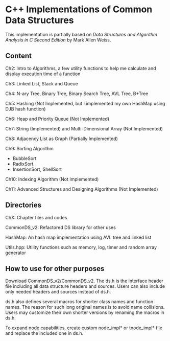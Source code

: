 # C++ Implementations of Common Data Structures

This implementation is partially based on *Data Structures and Algorithm Analysis in C Second Edition* by Mark Allen Weiss.

## Content

Ch2: Intro to Algorithms, a few utility functions to help me calculate and display execution time of a function

Ch3: Linked List, Stack and Queue

Ch4: N-ary Tree, Binary Tree, Binary Search Tree, AVL Tree, B+Tree

Ch5: Hashing (Not Implemented, but I implemented my own HashMap using DJB hash function)

Ch6: Heap and Priority Queue (Not Implemented)

Ch7: String (Implemented) and Multi-Dimensional Array (Not Implemented)

Ch8: Adjacency List as Graph (Partially Implemented)

Ch9: Sorting Algorithm

- BubbleSort
- RadixSort
- InsertionSort, ShellSort

Ch10: Indexing Algorithm (Not Implemented)

Ch11: Advanced Structures and Designing Algorithms (Not Implemented)

## Directories

ChX: Chapter files and codes

CommonDS_v2: Refactored DS library for other uses

HashMap: An hash map implementation using AVL tree and linked list

Utils.hpp: Utility functions such as memory, log, timer and random array generator

## How to use for other purposes

Download CommonDS_v2/CommonDS_v2. The ds.h is the interface header file including all data structure headers and sources. Users can also include only needed headers and sources instead of ds.h.

ds.h also defines several macros for shorter class names and function names. The reason for such long original names is to avoid name collisions. Users may customize their own shorter versions by renaming the macros in ds.h.

To expand node capabilities, create custom node_impl* or tnode_impl* file and replace the included one in ds.h.